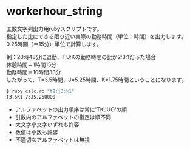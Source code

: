 workerhour_string
=================

工数文字列出力用rubyスクリプトです。<br>
指定した比にできる限り近い実際の勤務時間（単位：時間）を出力します。<br>
0.25時間（＝15分）単位で計算します。

例：20時48分に退勤、T:J:Kの勤務時間の比が2:3:1だった場合<br>
休憩時間＝1時間15分<br>
勤務時間＝10時間33分<br>
したがって、T=3.5時間、J=5.25時間、K=1.75時間ということになります。

```bash
$ ruby calc.rb "t2:j3:k1"
T3.5K1.75J5.25U0O0
```

* アルファベットの出力順序は常に'TKJUO'の順
* 引数内のアルファベットの指定は順不同
* 大文字小文字いずれも許容
* 数値は小数も許容
* 不適切なアルファベットは無視
